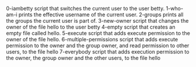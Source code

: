 0-iambetty script that switches the current user to the user betty.
1-who-am-i prints the effective username of the current user.
2-groups prints all the groups the current user is part of.
3-new-owner script that changes the owner of the file hello to the user betty
4-empty script that creates an empty file called hello.
5-execute script that adds execute permission to the owner of the file hello.
6-multiple-permissions script that adds execute permission to the owner and the group owner, and read permission to other users, to the file hello
7-everybody script that adds execution permission to the owner, the group owner and the other users, to the file hello
